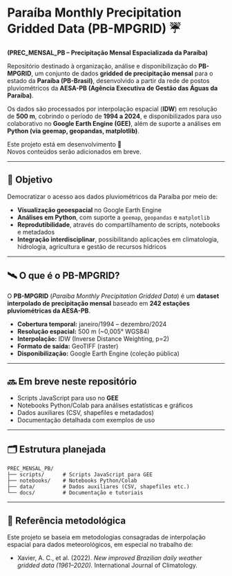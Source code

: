 # Paraíba Monthly Precipitation Gridded Data (PB-MPGRID) ☔  
**(PREC_MENSAL_PB – Precipitação Mensal Espacializada da Paraíba)**  

Repositório destinado à organização, análise e disponibilização do **PB-MPGRID**, um conjunto de dados **gridded de precipitação mensal** para o estado da **Paraíba (PB-Brasil)**, desenvolvido a partir da rede de postos pluviométricos da **AESA-PB (Agência Executiva de Gestão das Águas da Paraíba)**.  

Os dados são processados por interpolação espacial (**IDW**) em resolução de **500 m**, cobrindo o período de **1994 a 2024**, e disponibilizados para uso colaborativo no **Google Earth Engine (GEE)**, além de suporte a análises em **Python (via geemap, geopandas, matplotlib)**.  

Este projeto está em desenvolvimento 🚧  
Novos conteúdos serão adicionados em breve.  

---

## 📌 Objetivo

Democratizar o acesso aos dados pluviométricos da Paraíba por meio de:  

- **Visualização geoespacial** no Google Earth Engine  
- **Análises em Python**, com suporte a `geemap`, `geopandas` e `matplotlib`  
- **Reprodutibilidade**, através do compartilhamento de scripts, notebooks e metadados  
- **Integração interdisciplinar**, possibilitando aplicações em climatologia, hidrologia, agricultura e gestão de recursos hídricos  

---

## 🛰️ O que é o PB-MPGRID?

O **PB-MPGRID** (*Paraíba Monthly Precipitation Gridded Data*) é um **dataset interpolado de precipitação mensal** baseado em **242 estações pluviométricas da AESA-PB**.  

- **Cobertura temporal:** janeiro/1994 – dezembro/2024  
- **Resolução espacial:** 500 m (~0,005° WGS84)  
- **Interpolação:** IDW (Inverse Distance Weighting, p=2)  
- **Formato de saída:** GeoTIFF (raster)  
- **Disponibilização:** Google Earth Engine (coleção pública)  

---

## 🔜 Em breve neste repositório

- Scripts JavaScript para uso no **GEE**  
- Notebooks Python/Colab para análises estatísticas e gráficos  
- Dados auxiliares (CSV, shapefiles e metadados)  
- Documentação detalhada com exemplos de uso  

---

## 🗂 Estrutura planejada

```text
PREC_MENSAL_PB/
├── scripts/      # Scripts JavaScript para GEE
├── notebooks/    # Notebooks Python/Colab
├── data/         # Dados auxiliares (CSV, shapefiles etc.)
└── docs/         # Documentação e tutoriais
```

---

## 📖 Referência metodológica

Este projeto se baseia em metodologias consagradas de interpolação espacial para dados meteorológicos, em especial no trabalho de:  

- Xavier, A. C., et al. (2022). *New improved Brazilian daily weather gridded data (1961–2020).* International Journal of Climatology.  
